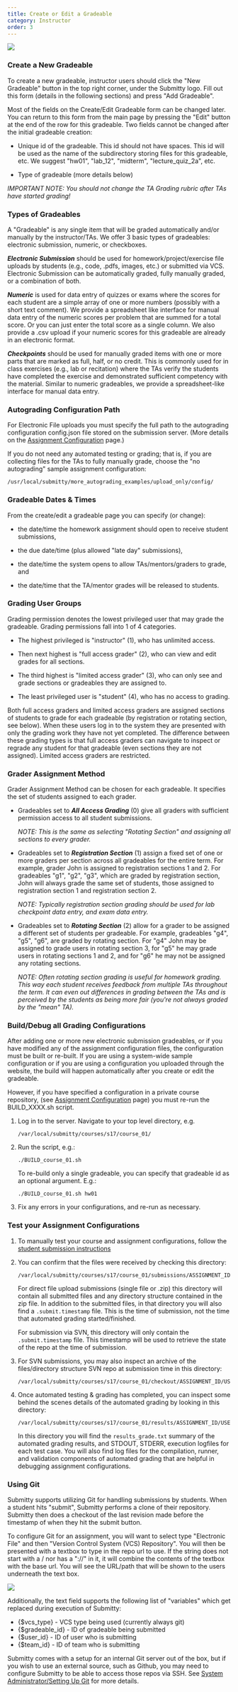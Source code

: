 ```yaml
---
title: Create or Edit a Gradeable
category: Instructor
order: 3
---
```


![](/images/new_gradeable_form.png)

### Create a New Gradeable

To create a new gradeable, instructor users should click the "New
Gradeable" button in the top right corner, under the Submitty logo.
Fill out this form (details in the following sections) and press "Add
Gradeable".

Most of the fields on the Create/Edit Gradeable form can be changed
later.  You can return to this form from the main page by pressing the
"Edit" button at the end of the row for this gradeable.  Two fields
cannot be changed after the initial gradeable creation:

* Unique id of the gradeable.  This id should not have spaces.  This
  id will be used as the name of the subdirectory storing files for
  this gradeable, etc.  We suggest "hw01", "lab_12", "midterm",
  "lecture_quiz_2a", etc.

* Type of gradeable (more details below)

_IMPORTANT NOTE: You should not change the TA Grading rubric after
TAs have started grading!_




### Types of Gradeables

A "Gradeable" is any single item that will be graded automatically
and/or manually by the instructor/TAs.  We offer 3 basic types of
gradeables: electronic submission, numeric, or checkboxes.


   **_Electronic Submission_** should be used for
   homework/project/exercise file uploads by students (e.g., code,
   .pdfs, images, etc.) or submitted via VCS.  Electronic Submission 
   can be automatically graded, fully manually graded, or a combination
   of both.

   **_Numeric_** is used for data entry of quizzes or exams where the
   scores for each student are a simple array of one or more numbers
   (possibly with a short text comment).  We provide a spreadsheet
   like interface for manual data entry of the numeric scores per
   problem that are summed for a total score.  Or you can just enter
   the total score as a single column.  We also provide a .csv upload
   if your numeric scores for this gradeable are already in an
   electronic format.

   **_Checkpoints_** should be used for manually graded items with one
   or more parts that are marked as full, half, or no credit.  This is
   commonly used for in class exercises (e.g., lab or recitation)
   where the TAs verify the students have completed the exercise and
   demonstrated sufficient competency with the material.  Similar to
   numeric gradeables, we provide a spreadsheet-like interface for
   manual data entry.




### Autograding Configuration Path

For Electronic File uploads you must specify the full path to the
autograding configuration config.json file stored on the submission
server.  (More details on the 
[Assignment Configuration](assignment_configuration) page.)
    
If you do not need any automated testing or grading; that is, if you
are collecting files for the TAs to fully manually grade, choose the
"no autograding" sample assignment configuration:


```
/usr/local/submitty/more_autograding_examples/upload_only/config/
```


### Gradeable Dates & Times

From the create/edit a gradeable page you can specify (or change):

* the date/time the homework assignment should open to receive student
  submissions,

* the due date/time (plus allowed "late day" submissions), 

* the date/time the system opens to allow TAs/mentors/graders to
  grade, and

* the date/time that the TA/mentor grades will be released to
  students.
   


### Grading User Groups

Grading permission denotes the lowest privileged user that may grade
the gradeable. Grading permissions fall into 1 of 4 categories.

* The highest privileged is "instructor" (1), who has unlimited
  access.

* Then next highest is "full access grader" (2), who can view and edit
  grades for all sections.

* The third highest is "limited access grader" (3), who can only see
  and grade sections or gradeables they are assigned to.

* The least privileged user is "student" (4), who has no access to
  grading.

Both full access graders and limited access graders are assigned
sections of students to grade for each gradeable (by registration or
rotating section, see below).  When these users log in to the system
they are presented with only the grading work they have not yet
completed.  The difference between these grading types is that full
access graders can navigate to inspect or regrade any student for that
gradeable (even sections they are not assigned).  Limited access
graders are restricted.


###  Grader Assignment Method

Grader Assignment Method can be chosen for each gradeable.  It specifies 
the set of students assigned to each grader.

* Gradeables set to **_All Access Grading_** (0) give all graders with
  sufficient permission access to all student submissions.
  
  _NOTE: This is the same as selecting "Rotating Section" and assigning
  all sections to every grader._
  
* Gradeables set to **_Registration Section_** (1) assign a
  fixed set of one or more graders per section across all gradeables
  for the entire term.  For example, grader John is assigned to
  registration sections 1 and 2.  For gradeables "g1", "g2", "g3",
  which are graded by registration section, John will always grade the
  same set of students, those assigned to registration section 1 and
  registration section 2.

  _NOTE: Typically registration section grading should be used for lab
  checkpoint data entry, and exam data entry._


* Gradeables set to **_Rotating Section_** (2) allow for a grader to be
  assigned a different set of students per gradeable.  For example,
  gradeables "g4", "g5", "g6", are graded by rotating section.  For "g4" 
  John may be assigned to grade users in rotating section 3, for "g5" he 
  may grade users in rotating sections 1 and 2, and for "g6" he may not 
  be assigned any rotating sections.

  _NOTE: Often rotating section grading is useful for homework
  grading.  This way each student receives feedback from multiple TAs
  throughout the term.  It can even out differences in grading between
  the TAs and is perceived by the students as being more fair (you're
  not always graded by the "mean" TA)._




### Build/Debug all Grading Configurations

After adding one or more new electronic submission gradeables, or if
you have modified any of the assignment configuration files, the
configuration must be built or re-built.  If you are using a
system-wide sample configuration or if you are using a configuration
you uploaded through the website, the build will happen automatically
after you create or edit the gradeable.  

However, if you have specified a configuration in a private course
repository, 
(see [Assignment Configuration](assignment_configuration) page)
you must re-run the BUILD_XXXX.sh script.

1.  Log in to the server.  Navigate to your top level directory, e.g.

    ```
    /var/local/submitty/courses/s17/course_01/
    ``` 

2.  Run the script, e.g.:

    ```
    ./BUILD_course_01.sh
    ``` 

    To re-build only a single gradeable, you can specify that
    gradeable id as an optional argument.  E.g.:

    ```
    ./BUILD_course_01.sh hw01
    ``` 


3.  Fix any errors in your configurations, and re-run as necessary.



### Test your Assignment Configurations

1. To manually test your course and assignment configurations, follow
   the 
   [student submission instructions](/student/index)


2. You can confirm that the files were received by checking this
   directory:

   ```
   /var/local/submitty/courses/s17/course_01/submissions/ASSIGNMENT_ID/USER_ID/VERSION
   ``` 

   For direct file upload submissions (single file or .zip) this
   directory will contain all submitted files and any directory
   structure contained in the zip file.  In addition to the submitted
   files, in that directory you will also find a
   `.submit.timestamp` file.  This is the time of submission, not
   the time that automated grading started/finished.

   For submission via SVN, this directory will only contain the
   `.submit.timestamp` file.  This timestamp will be used to retrieve
   the state of the repo at the time of submission.


4. For SVN submissions, you may also inspect an archive of the
   files/directory structure SVN repo at submission time in this
   directory:

   ```
   /var/local/submitty/courses/s17/course_01/checkout/ASSIGNMENT_ID/USER_ID/VERSION
   ```    


5. Once automated testing & grading has completed, you can inspect
   some behind the scenes details of the automated grading by looking
   in this directory:

   ```
   /var/local/submitty/courses/s17/course_01/results/ASSIGNMENT_ID/USER_ID/VERSION
   ```

   In this directory you will find the `results_grade.txt` summary of
   the automated grading results, and STDOUT, STDERR, execution
   logfiles for each test case.  You will also find log files for the
   compilation, runner, and validation components of automated grading
   that are helpful in debugging assignment configurations.

### Using Git

Submitty supports utilizing Git for handling submissions by students.
When a student hits "submit", Submitty performs a clone of their
repository. Submitty then does a checkout of the last revision made before
the timestamp of when they hit the submit button.

To configure Git for an assignment, you will want to select type 
"Electronic File" and then "Version Control System (VCS) Repository".
You will then be presented with a textbox to type in the repo url to
use. If the string does not start with a / nor has a "://" in it, it
will combine the contents of the textbox with the base url. You will
see the URL/path that will be shown to the users underneath the text
box.

![](/images/create_gradeable_git.png)

Additionally, the text field supports the following list of "variables"
which get replaced during execution of Submitty:
* {$vcs_type} - VCS type being used (currently always git)
* {$gradeable_id} - ID of gradeable being submitted
* {$user_id} - ID of user who is submitting 
* {$team_id} - ID of team who is submitting

Submitty comes with a setup for an internal Git server out of the box,
but if you wish to use an external source, such as Github, you may need
to configure Submitty to be able to access those repos via SSH. See 
[System Administrator/Setting Up Git](/sysadmin/git) for more details.
